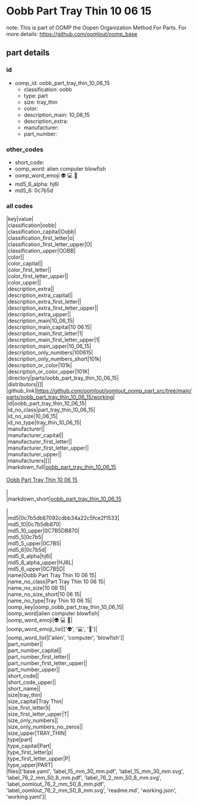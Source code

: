 # Oobb Part Tray Thin 10 06 15  

note: This is part of OOMP the Oopen Organization Method For Parts. For more details: https://github.com/oomlout/oomp_base

##  part details





### id
* oomp_id: oobb_part_tray_thin_10_06_15
  * classification: oobb
  * type: part
  * size: tray_thin
  * color: 
  * description_main: 10_06_15
  * description_extra: 
  * manufacturer: 
  * part_number: 

### other_codes
* short_code: 
* oomp_word: alien computer blowfish
* oomp_word_emoji :alien: :computer: :blowfish:
* md5_6_alpha: hj6l
* md5_6: 0c7b5d

### all codes 
|key|value|  
|classification|oobb|  
|classification_capital|Oobb|  
|classification_first_letter|o|  
|classification_first_letter_upper|O|  
|classification_upper|OOBB|  
|color||  
|color_capital||  
|color_first_letter||  
|color_first_letter_upper||  
|color_upper||  
|description_extra||  
|description_extra_capital||  
|description_extra_first_letter||  
|description_extra_first_letter_upper||  
|description_extra_upper||  
|description_main|10_06_15|  
|description_main_capital|10 06.15|  
|description_main_first_letter|1|  
|description_main_first_letter_upper|1|  
|description_main_upper|10_06_15|  
|description_only_numbers|100615|  
|description_only_numbers_short|101k|  
|description_or_color|101k|  
|description_or_color_upper|101K|  
|directory|parts/oobb_part_tray_thin_10_06_15|  
|distributors|[]|  
|github_link|https://github.com/oomlout/oomlout_oomp_part_src/tree/main/parts/oobb_part_tray_thin_10_06_15/working|  
|id|oobb_part_tray_thin_10_06_15|  
|id_no_class|part_tray_thin_10_06_15|  
|id_no_size|10_06_15|  
|id_no_type|tray_thin_10_06_15|  
|manufacturer||  
|manufacturer_capital||  
|manufacturer_first_letter||  
|manufacturer_first_letter_upper||  
|manufacturer_upper||  
|manufacturers|[]|  
|markdown_full|[oobb_part_tray_thin_10_06_15](https://github.com/oomlout/oomlout_oomp_part_src/tree/main/parts/oobb_part_tray_thin_10_06_15/working)<br>[](https://github.com/oomlout/oomlout_oomp_part_src/tree/main/parts/oobb_part_tray_thin_10_06_15/working)<br>[Oobb Part Tray Thin 10 06 15](https://github.com/oomlout/oomlout_oomp_part_src/tree/main/parts/oobb_part_tray_thin_10_06_15/working)<br><br>|  
|markdown_short|[oobb_part_tray_thin_10_06_15](https://github.com/oomlout/oomlout_oomp_part_src/tree/main/parts/oobb_part_tray_thin_10_06_15/working)<br><br>|  
|md5|0c7b5db87092cdbb34a22c5fce2f1533|  
|md5_10|0c7b5db870|  
|md5_10_upper|0C7B5DB870|  
|md5_5|0c7b5|  
|md5_5_upper|0C7B5|  
|md5_6|0c7b5d|  
|md5_6_alpha|hj6l|  
|md5_6_alpha_upper|HJ6L|  
|md5_6_upper|0C7B5D|  
|name|Oobb Part Tray Thin 10 06 15|  
|name_no_class|Part Tray Thin 10 06 15|  
|name_no_size|10 06 15|  
|name_no_size_short|10 06 15|  
|name_no_type|Tray Thin 10 06 15|  
|oomp_key|oomp_oobb_part_tray_thin_10_06_15|  
|oomp_word|alien computer blowfish|  
|oomp_word_emoji|:alien: :computer: :blowfish:|  
|oomp_word_emoji_list|[':alien:', ':computer:', ':blowfish:']|  
|oomp_word_list|['alien', 'computer', 'blowfish']|  
|part_number||  
|part_number_capital||  
|part_number_first_letter||  
|part_number_first_letter_upper||  
|part_number_upper||  
|short_code||  
|short_code_upper||  
|short_name||  
|size|tray_thin|  
|size_capital|Tray Thin|  
|size_first_letter|t|  
|size_first_letter_upper|T|  
|size_only_numbers||  
|size_only_numbers_no_zeros||  
|size_upper|TRAY_THIN|  
|type|part|  
|type_capital|Part|  
|type_first_letter|p|  
|type_first_letter_upper|P|  
|type_upper|PART|  
|files|['base.yaml', 'label_15_mm_30_mm.pdf', 'label_15_mm_30_mm.svg', 'label_76_2_mm_50_8_mm.pdf', 'label_76_2_mm_50_8_mm.svg', 'label_oomlout_76_2_mm_50_8_mm.pdf', 'label_oomlout_76_2_mm_50_8_mm.svg', 'readme.md', 'working.json', 'working.yaml']|  
